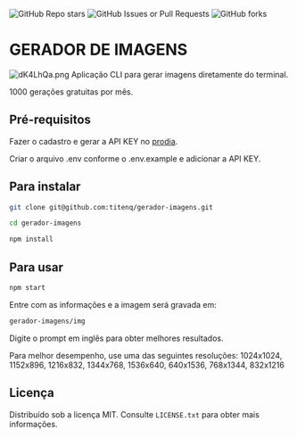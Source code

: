 ![GitHub Repo stars](https://img.shields.io/github/stars/titenq/gerador-imagens)
![GitHub Issues or Pull Requests](https://img.shields.io/github/issues/titenq/gerador-imagens)
![GitHub forks](https://img.shields.io/github/forks/titenq/gerador-imagens)

# GERADOR DE IMAGENS
![dK4LhQa.png](https://iili.io/dK4LhQa.png)
Aplicação CLI para gerar imagens diretamente do terminal.

1000 gerações gratuitas por mês.

## Pré-requisitos
Fazer o cadastro e gerar a API KEY no [prodia](https://app.prodia.com/login).

Criar o arquivo .env conforme o .env.example e adicionar a API KEY.

## Para instalar
```bash
git clone git@github.com:titenq/gerador-imagens.git
```

```bash
cd gerador-imagens
```

```bash
npm install
```

## Para usar
```bash
npm start
```

Entre com as informações e a imagem será gravada em:
```bash
gerador-imagens/img
```

Digite o prompt em inglês para obter melhores resultados.

Para melhor desempenho, use uma das seguintes resoluções: 1024x1024, 1152x896, 1216x832, 1344x768, 1536x640, 640x1536, 768x1344, 832x1216

## Licença
Distribuído sob a licença MIT. Consulte `LICENSE.txt` para obter mais informações.
